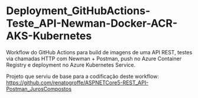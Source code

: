 # Deployment_GitHubActions-Teste_API-Newman-Docker-ACR-AKS-Kubernetes

Workflow do GitHub Actions para build de imagens de uma API REST, testes via chamadas HTTP com Newman + Postman, push no Azure Container Registry e deployment no Azure Kubernetes Service.

Projeto que serviu de base para a codificação deste workflow:
https://github.com/renatogroffe/ASPNETCore5-REST_API-Postman_JurosCompostos
